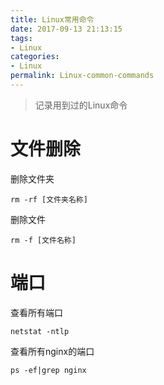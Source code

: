 ```yaml
---
title: Linux常用命令
date: 2017-09-13 21:13:15
tags:
- Linux
categories:
- Linux
permalink: Linux-common-commands
---
```


> 记录用到过的Linux命令

# 文件删除

删除文件夹
```
rm -rf [文件夹名称]
```

删除文件
```
rm -f [文件名称]
```

# 端口

查看所有端口
```
netstat -ntlp
```

查看所有nginx的端口
```
ps -ef|grep nginx
```